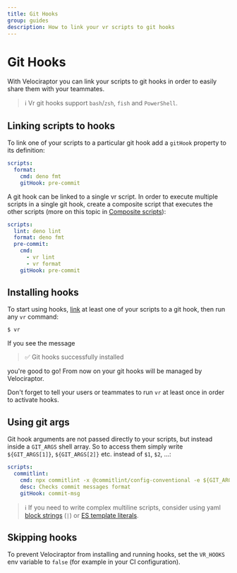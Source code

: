 ```yaml
---
title: Git Hooks
group: guides
description: How to link your vr scripts to git hooks
---
```


# Git Hooks

With Velociraptor you can link your scripts to git hooks in order to easily share them with your teammates.

> ℹ️ Vr git hooks support `bash`/`zsh`, `fish` and `PowerShell`.

## Linking scripts to hooks

To link one of your scripts to a particular git hook add a `gitHook` property to its definition:

```yaml
scripts:
  format:
    cmd: deno fmt
    gitHook: pre-commit
```

A git hook can be linked to a single vr script. In order to execute multiple scripts in a single git hook, create a
composite script that executes the other scripts (more on this topic in [Composite scripts](docs/composite-scripts)):

```yaml
scripts:
  lint: deno lint
  format: deno fmt
  pre-commit:
    cmd:
      - vr lint
      - vr format
    gitHook: pre-commit
```

## Installing hooks

To start using hooks, [link](#linking-scripts-to-hooks) at least one of your scripts to a git hook, then run any `vr`
command:

```sh
$ vr
```

If you see the message

> ✅ Git hooks successfully installed

you're good to go! From now on your git hooks will be managed by Velociraptor.

Don't forget to tell your users or teammates to run `vr` at least once in order to activate hooks.

## Using git args

Git hook arguments are not passed directly to your scripts, but instead inside a `GIT_ARGS` shell array. So to access
them simply write `${GIT_ARGS[1]}`, `${GIT_ARGS[2]}` etc. instead of `$1`, `$2`, ...:

```yaml
scripts:
  commitlint:
    cmd: npx commitlint -x @commitlint/config-conventional -e ${GIT_ARGS[1]}
    desc: Checks commit messages format
    gitHook: commit-msg
```

> ℹ️ If you need to write complex multiline scripts, consider using yaml [block strings](https://yaml-multiline.info/)
> (`|`) or [ES template literals](https://developer.mozilla.org/it/docs/Web/JavaScript/Reference/Template_literals).

## Skipping hooks

To prevent Velociraptor from installing and running hooks, set the `VR_HOOKS` env variable to `false` (for example in
your CI configuration).
